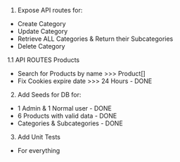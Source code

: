 ﻿1. Expose API routes for:
* Create Category
* Update Category
* Retrieve ALL Categories & Return their Subcategories
* Delete Category

1.1 API ROUTES Products
* Search for Products by name >>> Product[]
* Fix Cookies expire date >>> 24 Hours - DONE

2. Add Seeds for DB for:
* 1 Admin & 1 Normal user - DONE 
* 6 Products with valid data - DONE
* Categories & Subcategories - DONE

3. Add Unit Tests
* For everything
